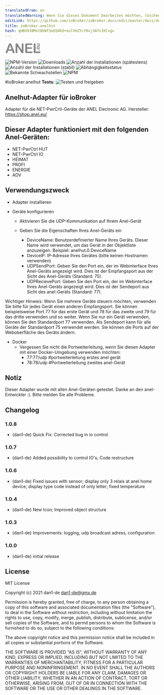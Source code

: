 ```yaml
---
translatedFrom: en
translatedWarning: Wenn Sie dieses Dokument bearbeiten möchten, löschen Sie bitte das Feld "translationsFrom". Andernfalls wird dieses Dokument automatisch erneut übersetzt
editLink: https://github.com/ioBroker/ioBroker.docs/edit/master/docs/de/adapterref/iobroker.anelhut/README.md
title: ioBroker.anelhut
hash: qHBX938Mot0bWfSeEQ4Kd+eulVmZYcY0xj3AYvIKCvg=
---
```

![Logo](../../../en/adapterref/iobroker.anelhut/admin/anelhut.png)

![NPM-Version](http://img.shields.io/npm/v/iobroker.anelhut.svg)
![Downloads](https://img.shields.io/npm/dm/iobroker.anelhut.svg)
![Anzahl der Installationen (spätestens)](http://iobroker.live/badges/anelhut-installed.svg)
![Anzahl der Installationen (stabil)](http://iobroker.live/badges/anelhut-stable.svg)
![Abhängigkeitsstatus](https://img.shields.io/david/dan1-de/iobroker.anelhut.svg)
![Bekannte Schwachstellen](https://snyk.io/test/github/dan1-de/ioBroker.anelhut/badge.svg)
![NPM](https://nodei.co/npm/iobroker.anelhut.png?downloads=true)

#ioBroker.anelhut
**Tests:** ![Testen und freigeben](https://github.com/dan1-de/ioBroker.anelhut/workflows/Test%20and%20Release/badge.svg)

## Anelhut-Adapter für ioBroker
Adapter für die NET-PwrCrtl-Geräte der ANEL Electronic AG.
Hersteller: https://shop.anel.eu/

## Dieser Adapter funktioniert mit den folgenden Anel-Geräten:
- NET-PwrCtrl HUT
- NET-PwrCtrl IO
-   HEIMAT
-   PROFI
-   ENERGIE
- ADV

## Verwendungszweck
- Adapter installieren

- Geräte konfigurieren

    - Aktivieren Sie die UDP-Kommunikation auf Ihrem Anel-Gerät
    - Geben Sie die Eigenschaften Ihres Anel-Geräts ein

        - DeviceName: Benutzerdefinierter Name Ihres Geräts. Dieser Name wird verwendet, um das Gerät in der Objektliste anzuzeigen. Beispiel: anelhut.0.DeviceName
        - DeviceIP: IP-Adresse Ihres Gerätes (bitte keinen Hostnamen verwenden)
        - UDPSendPort: Geben Sie den Port ein, der im Webinterface Ihres Anel-Geräts angezeigt wird. Dies ist der Empfangsport aus der Sicht des Anel-Geräts (Standard: 75).
        - UDPRecievePort: Geben Sie den Port ein, der im Webinterface Ihres Anel-Geräts angezeigt wird. Dies ist der Sendeport aus Sicht des anel-Geräts (Standard: 77).

Wichtiger Hinweis: Wenn Sie mehrere Geräte steuern möchten, verwenden Sie bitte für jedes Gerät einen anderen Empfangsport.
Sie können beispielsweise Port 77 für das erste Gerät und 78 für das zweite und 79 für das dritte verwenden und so weiter.
Wenn Sie nur ein Gerät verwenden, können Sie den Standardport 77 verwenden.
Als Sendeport kann für alle Geräte der Standardport 75 verwendet werden.
Sie können die Ports auf der Weboberfläche des Geräts ändern.

- Docker
    - Vergessen Sie nicht die Portweiterleitung, wenn Sie diesen Adapter mit einer Docker-Umgebung verwenden möchten:
        - 77:77/udp #portweiterleitung erstes anel gerät
        - 78:78/udp #Portweiterleitung zweites anel-Gerät

## Notiz
Dieser Adapter wurde mit allen Anel-Geräten getestet. Danke an den anel-Entwickler :).
Bitte melden Sie alle Probleme.

## Changelog

### 1.0.8

-   (dan1-de) Quick Fix: Corrected bug in io control

### 1.0.7

-   (dan1-de) Added possibility to control IO's; Code restructure

### 1.0.6

-   (dan1-de) Fixed issues with sensor; display only 3 relais at anel home device; display type code instead of only letter; fixed temperature

### 1.0.4

-   (dan1-de) New Icon; Improved object structure

### 1.0.3

-   (dan1-de) Improvements: logging, udp broadcast adress, configuration

### 1.0.0

-   (dan1-de) initial release

## License

MIT License

Copyright (c) 2021 dan1-de <dan1-de@gmx.de>

Permission is hereby granted, free of charge, to any person obtaining a copy
of this software and associated documentation files (the "Software"), to deal
in the Software without restriction, including without limitation the rights
to use, copy, modify, merge, publish, distribute, sublicense, and/or sell
copies of the Software, and to permit persons to whom the Software is
furnished to do so, subject to the following conditions:

The above copyright notice and this permission notice shall be included in all
copies or substantial portions of the Software.

THE SOFTWARE IS PROVIDED "AS IS", WITHOUT WARRANTY OF ANY KIND, EXPRESS OR
IMPLIED, INCLUDING BUT NOT LIMITED TO THE WARRANTIES OF MERCHANTABILITY,
FITNESS FOR A PARTICULAR PURPOSE AND NONINFRINGEMENT. IN NO EVENT SHALL THE
AUTHORS OR COPYRIGHT HOLDERS BE LIABLE FOR ANY CLAIM, DAMAGES OR OTHER
LIABILITY, WHETHER IN AN ACTION OF CONTRACT, TORT OR OTHERWISE, ARISING FROM,
OUT OF OR IN CONNECTION WITH THE SOFTWARE OR THE USE OR OTHER DEALINGS IN THE
SOFTWARE.